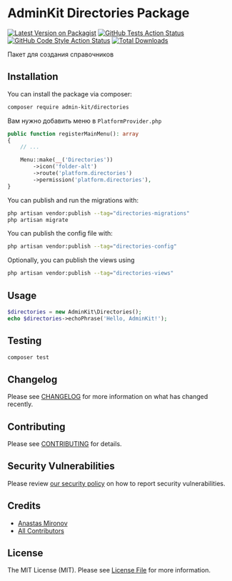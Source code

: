 # AdminKit Directories Package

[![Latest Version on Packagist](https://img.shields.io/packagist/v/admin-kit/directories.svg?style=flat-square)](https://packagist.org/packages/admin-kit/directories)
[![GitHub Tests Action Status](https://img.shields.io/github/actions/workflow/status/admin-kit/directories/run-tests.yml?branch=1.x&label=tests&style=flat-square)](https://github.com/admin-kit/directories/actions?query=workflow%3Arun-tests+branch%3Amain)
[![GitHub Code Style Action Status](https://img.shields.io/github/actions/workflow/status/admin-kit/directories/fix-php-code-style-issues.yml?branch=1.x&label=code%20style&style=flat-square)](https://github.com/admin-kit/directories/actions?query=workflow%3A"Fix+PHP+code+style+issues"+branch%3Amain)
[![Total Downloads](https://img.shields.io/packagist/dt/admin-kit/directories.svg?style=flat-square)](https://packagist.org/packages/admin-kit/directories)

Пакет для создания справочников

## Installation

You can install the package via composer:

```bash
composer require admin-kit/directories
```

Вам нужно добавить меню в `PlatformProvider.php`
```php
public function registerMainMenu(): array
{
    // ...

    Menu::make(__('Directories'))
        ->icon('folder-alt')
        ->route('platform.directories')
        ->permission('platform.directories'),
}
```

You can publish and run the migrations with:

```bash
php artisan vendor:publish --tag="directories-migrations"
php artisan migrate
```

You can publish the config file with:

```bash
php artisan vendor:publish --tag="directories-config"
```

Optionally, you can publish the views using

```bash
php artisan vendor:publish --tag="directories-views"
```

## Usage

```php
$directories = new AdminKit\Directories();
echo $directories->echoPhrase('Hello, AdminKit!');
```

## Testing

```bash
composer test
```

## Changelog

Please see [CHANGELOG](CHANGELOG.md) for more information on what has changed recently.

## Contributing

Please see [CONTRIBUTING](CONTRIBUTING.md) for details.

## Security Vulnerabilities

Please review [our security policy](../../security/policy) on how to report security vulnerabilities.

## Credits

- [Anastas Mironov](https://github.com/ast21)
- [All Contributors](../../contributors)

## License

The MIT License (MIT). Please see [License File](LICENSE.md) for more information.
